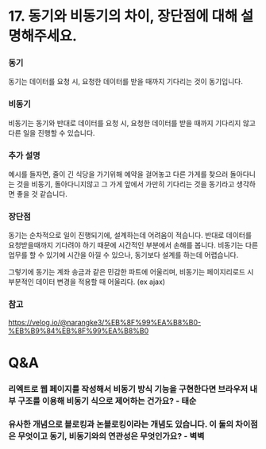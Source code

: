 # 17. 동기와 비동기의 차이, 장단점에 대해 설명해주세요.

### 동기

동기는 데이터를 요청 시, 요청한 데이터를 받을 때까지 기다리는 것이 동기입니다.

### 비동기

비동기는 동기와 반대로 데이터를 요청 시, 요청한 데이터를 받을 때까지 기다리지 않고 다른 일을 진행할 수 있습니다.

### 추가 설명

예시를 들자면, 줄이 긴 식당을 가기위해 예약을 걸어놓고 다른 가게를 찾으러 돌아다니는 것을 비동기, 돌아다니지않고 그 가게 앞에서 가만히 기다리는 것을 동기라고 생각하면 좋을 것 같습니다.

### 장단점

동기는 순차적으로 일이 진행되기에, 설계하는데 어려움이 적습니다. 반대로 데이터를 요청받을때까지 기다려야 하기 때문에 시간적인 부분에서 손해를 봅니다.
비동기는 다른업무를 할 수 있기에 시간을 아낄 수 있으나, 동기보다 설계를 하는데 어렵습니다.

그렇기에 동기는 계좌 송금과 같은 민감한 파트에 어울리며, 비동기는 페이지리로드 시 부분적인 데이터 변경을 적용할 때 어울리다. (ex ajax)

### 참고

https://velog.io/@narangke3/%EB%8F%99%EA%B8%B0-%EB%B9%84%EB%8F%99%EA%B8%B0

# Q&A

### 리엑트로 웹 페이지를 작성해서 비동기 방식 기능을 구현한다면 브라우저 내부 구조를 이용해 비동기 식으로 제어하는 건가요? - 태순

### 유사한 개념으로 블로킹과 논블로킹이라는 개념도 있습니다. 이 둘의 차이점은 무엇이고 동기, 비동기와의 연관성은 무엇인가요? - 벽벽
